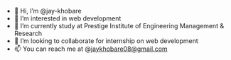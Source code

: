 - 👋 Hi, I’m @jay-khobare
- 👀 I’m interested in web development 
- 🌱 I’m currently study at Prestige Institute of Engineering Management & Research
- 💞️ I’m looking to collaborate for internship on web development
- 📫 You can reach me at @jaykhobare08@gmail.com

<!---
jay-khobare/jay-khobare is a ✨ special ✨ repository because its `README.md` (this file) appears on your GitHub profile.
You can click the Preview link to take a look at your changes.
--->
